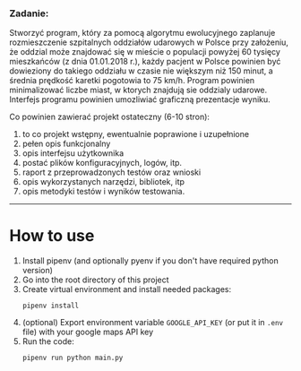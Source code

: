 ### Zadanie:

Stworzyć program, który za pomocą algorytmu ewolucyjnego zaplanuje rozmieszczenie 
szpitalnych oddziałów udarowych w Polsce przy założeniu, że oddzial może znajdować się w 
mieście o populacji powyżej 60 tysięcy mieszkańców (z dnia 01.01.2018 r.), każdy pacjent w 
Polsce powinien być dowieziony do takiego oddziału w czasie nie większym niż 150 minut, a 
średnia prędkość karetki pogotowia to 75 km/h. Program powinien minimalizować liczbe 
miast, w ktorych znajdują sie oddzialy udarowe. Interfejs programu powinien umozliwiać 
graficzną prezentacje wyniku.


Co powinien zawierać projekt ostateczny (6-10 stron):
1. to co projekt wstępny, ewentualnie poprawione i uzupełnione 
2. pełen opis funkcjonalny 
3. opis interfejsu użytkownika 
4. postać plików konfiguracyjnych, logów, itp. 
5. raport z przeprowadzonych testów oraz wnioski 
6. opis wykorzystanych narzędzi, bibliotek, itp 
7. opis metodyki testów i wyników testowania.

---

# How to use

1. Install pipenv (and optionally pyenv if you don't have required python version)
2. Go into the root directory of this project
3. Create virtual environment and install needed packages:
    ```
    pipenv install
    ```
4. (optional) Export environment variable `GOOGLE_API_KEY` (or put it in `.env` file) with your google maps API key
5. Run the code:
    ```
    pipenv run python main.py
    ```
